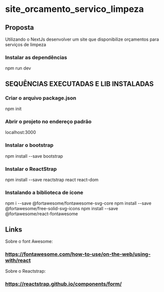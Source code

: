 # site_orcamento_servico_limpeza

## Proposta
Utilizando o NextJs desenvolver um site que disponibilize orçamentos para serviços de limpeza

### Instalar as dependências
npm run dev

## SEQUÊNCIAS EXECUTADAS E LIB INSTALADAS
### Criar o arquivo package.json
npm init

### Abrir o projeto no endereço padrão
localhost:3000

### Instalar o bootstrap
npm install --save bootstrap

### Instalar o ReactStrap
npm install --save reactstrap react react-dom

### Instalando a biblioteca de ícone
npm i --save @fortawesome/fontawesome-svg-core
npm install --save @fortawesome/free-solid-svg-icons
npm install --save @fortawesome/react-fontawesome

## Links

Sobre o font Awesome:
### https://fontawesome.com/how-to-use/on-the-web/using-with/react

Sobre o Reactstrap:
### https://reactstrap.github.io/components/form/
